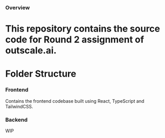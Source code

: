 ### Overview

# This repository contains the source code for Round 2 assignment of outscale.ai.

# Folder Structure

### Frontend

Contains the frontend codebase built using React, TypeScript and TailwindCSS.

### Backend

WIP
